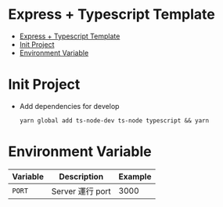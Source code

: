 # Express + Typescript Template

- [Express + Typescript Template](#express--typescript-template)
- [Init Project](#init-project)
- [Environment Variable](#environment-variable)

# Init Project

- Add dependencies for develop
  ```shell
  yarn global add ts-node-dev ts-node typescript && yarn
  ```

# Environment Variable

| Variable | Description      | Example |
| -------- | ---------------- | ------- |
| `PORT`   | Server 運行 port | 3000    |
